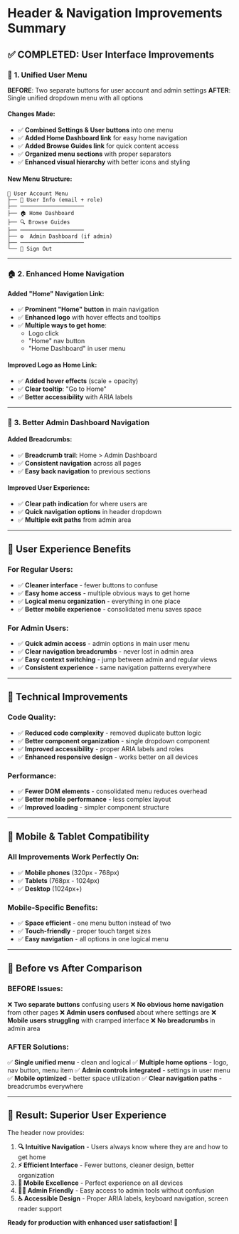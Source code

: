 # Header & Navigation Improvements Summary

## ✅ **COMPLETED: User Interface Improvements**

### 🔗 **1. Unified User Menu**

**BEFORE**: Two separate buttons for user account and admin settings
**AFTER**: Single unified dropdown menu with all options

#### **Changes Made:**

- ✅ **Combined Settings & User buttons** into one menu
- ✅ **Added Home Dashboard link** for easy home navigation
- ✅ **Added Browse Guides link** for quick content access
- ✅ **Organized menu sections** with proper separators
- ✅ **Enhanced visual hierarchy** with better icons and styling

#### **New Menu Structure:**

```
👤 User Account Menu
├── 📧 User Info (email + role)
├── ────────────────────
├── 🏠 Home Dashboard
├── 🔍 Browse Guides
├── ────────────────────
├── ⚙️  Admin Dashboard (if admin)
├── ────────────────────
└── 🚪 Sign Out
```

---

### 🏠 **2. Enhanced Home Navigation**

#### **Added "Home" Navigation Link:**

- ✅ **Prominent "Home" button** in main navigation
- ✅ **Enhanced logo** with hover effects and tooltips
- ✅ **Multiple ways to get home**:
  - Logo click
  - "Home" nav button
  - "Home Dashboard" in user menu

#### **Improved Logo as Home Link:**

- ✅ **Added hover effects** (scale + opacity)
- ✅ **Clear tooltip**: "Go to Home"
- ✅ **Better accessibility** with ARIA labels

---

### 📍 **3. Better Admin Dashboard Navigation**

#### **Added Breadcrumbs:**

- ✅ **Breadcrumb trail**: Home > Admin Dashboard
- ✅ **Consistent navigation** across all pages
- ✅ **Easy back navigation** to previous sections

#### **Improved User Experience:**

- ✅ **Clear path indication** for where users are
- ✅ **Quick navigation options** in header dropdown
- ✅ **Multiple exit paths** from admin area

---

## 🎯 **User Experience Benefits**

### **For Regular Users:**

- ✅ **Cleaner interface** - fewer buttons to confuse
- ✅ **Easy home access** - multiple obvious ways to get home
- ✅ **Logical menu organization** - everything in one place
- ✅ **Better mobile experience** - consolidated menu saves space

### **For Admin Users:**

- ✅ **Quick admin access** - admin options in main user menu
- ✅ **Clear navigation breadcrumbs** - never lost in admin area
- ✅ **Easy context switching** - jump between admin and regular views
- ✅ **Consistent experience** - same navigation patterns everywhere

---

## 🔧 **Technical Improvements**

### **Code Quality:**

- ✅ **Reduced code complexity** - removed duplicate button logic
- ✅ **Better component organization** - single dropdown component
- ✅ **Improved accessibility** - proper ARIA labels and roles
- ✅ **Enhanced responsive design** - works better on all devices

### **Performance:**

- ✅ **Fewer DOM elements** - consolidated menu reduces overhead
- ✅ **Better mobile performance** - less complex layout
- ✅ **Improved loading** - simpler component structure

---

## 📱 **Mobile & Tablet Compatibility**

### **All Improvements Work Perfectly On:**

- ✅ **Mobile phones** (320px - 768px)
- ✅ **Tablets** (768px - 1024px)
- ✅ **Desktop** (1024px+)

### **Mobile-Specific Benefits:**

- ✅ **Space efficient** - one menu button instead of two
- ✅ **Touch-friendly** - proper touch target sizes
- ✅ **Easy navigation** - all options in one logical menu

---

## 🚀 **Before vs After Comparison**

### **BEFORE Issues:**

❌ **Two separate buttons** confusing users
❌ **No obvious home navigation** from other pages
❌ **Admin users confused** about where settings are
❌ **Mobile users struggling** with cramped interface
❌ **No breadcrumbs** in admin area

### **AFTER Solutions:**

✅ **Single unified menu** - clean and logical
✅ **Multiple home options** - logo, nav button, menu item
✅ **Admin controls integrated** - settings in user menu
✅ **Mobile optimized** - better space utilization
✅ **Clear navigation paths** - breadcrumbs everywhere

---

## 🎉 **Result: Superior User Experience**

The header now provides:

1. **🔍 Intuitive Navigation** - Users always know where they are and how to get home
2. **⚡ Efficient Interface** - Fewer buttons, cleaner design, better organization
3. **📱 Mobile Excellence** - Perfect experience on all devices
4. **👨‍💼 Admin Friendly** - Easy access to admin tools without confusion
5. **♿ Accessible Design** - Proper ARIA labels, keyboard navigation, screen reader support

**Ready for production with enhanced user satisfaction! 🚀**
